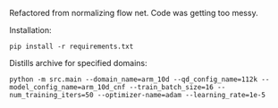Refactored from normalizing flow net. Code was getting too messy.

Installation:

```
pip install -r requirements.txt
```

Distills archive for specified domains:

```
python -m src.main --domain_name=arm_10d --qd_config_name=112k --model_config_name=arm_10d_cnf --train_batch_size=16 --num_training_iters=50 --optimizer-name=adam --learning_rate=1e-5
```